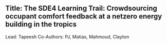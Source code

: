 ## Title: The SDE4 Learning Trail: Crowdsourcing occupant comfort feedback at a netzero energy building in the tropics

Lead: Tapeesh
Co-Authors: PJ, Matias, Mahmoud, Clayton

